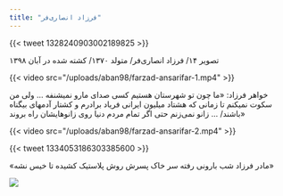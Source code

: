 ```yaml
---
title: "فرزاد انصاری‌فر"
---
```


{{< tweet 1328240903002189825 >}}

تصویر ۱۴/ فرزاد انصاری‌فر/ متولد ۱۳۷۰/ کشته شده در آبان ۱۳۹۸

{{< video src="/uploads/aban98/farzad-ansarifar-1.mp4" >}}

خواهر فرزاد: «ما چون تو شهرستان هستیم کسی صدای مارو نمیشنفه ... ولی من سکوت نمیکنم تا زمانی که هشتاد میلیون ایرانی فریاد برادرم و کشتار آدمهای بیگناه باشند/ ... زانو نمی‌زنم حتی اگر تمام مردم دنیا روی زانوهایشان راه بروند»

{{< video src="/uploads/aban98/farzad-ansarifar-2.mp4" >}}

{{< tweet 1334053186303385600 >}}

«مادر فرزاد شب بارونی رفته سر خاک پسرش روش پلاستیک کشیده تا خیس نشه»

![](/uploads/aban98/farzad-ansarifar.jpg)

